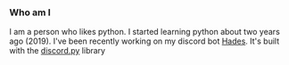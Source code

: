 ### Who am I
I am a person who likes python. I started learning python about two years ago (2019).
I've been recently working on my discord bot [Hades](https://discord.com/oauth2/authorize?client_id=760182060542984203&scope=bot&permissions=940043318). It's built with the [discord.py](https://discordpy.readthedocs.io/en/latest/) library
